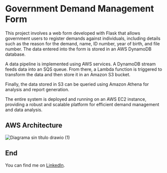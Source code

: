 # Government Demand Management Form

This project involves a web form developed with Flask that allows government users to register demands against individuals, including details such as the reason for the demand, name, ID number, year of birth, and file number. The data entered into the form is stored in an AWS DynamoDB database.

A data pipeline is implemented using AWS services. A DynamoDB stream feeds data into an SQS queue. From there, a Lambda function is triggered to transform the data and then store it in an Amazon S3 bucket.

Finally, the data stored in S3 can be queried using Amazon Athena for analysis and report generation.

The entire system is deployed and running on an AWS EC2 instance, providing a robust and scalable platform for efficient demand management and data analysis.

## AWS Architecture
![Diagrama sin título drawio (1)](https://github.com/user-attachments/assets/c8d48c20-c2e8-4f43-9623-1555583f8e2e)


## End
You can find me on [LinkedIn](https://www.linkedin.com/in/franco-maldonado-del/).

